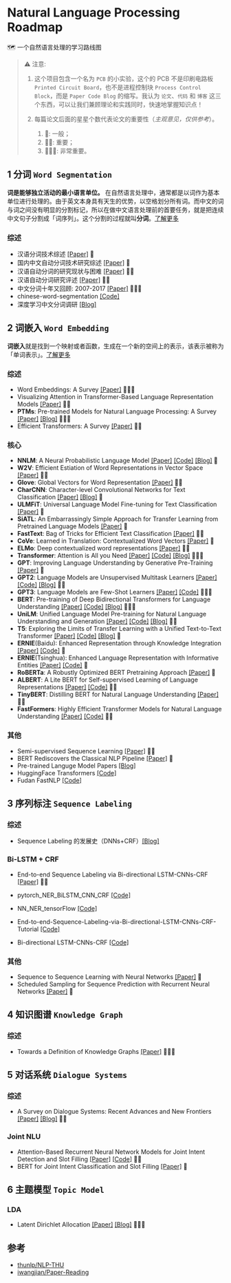# Natural Language Processing Roadmap

🗺️ 一个自然语言处理的学习路线图

> ⚠️ 注意:
>
> 1. 这个项目包含一个名为 `PCB` 的小实验，这个的 PCB 不是印刷电路板 `Printed Circuit Board`，也不是进程控制块 `Process Control Block`，而是 `Paper Code Blog` 的缩写。我认为 `论文`、`代码` 和 `博客` 这三个东西，可以让我们兼顾理论和实践同时，快速地掌握知识点！
>
> 2. 每篇论文后面的星星个数代表论文的重要性（*主观意见，仅供参考*）。
>     1. 🌟: 一般；
>     2. 🌟🌟: 重要；
>     3. 🌟🌟🌟: 非常重要。

## 1 分词 `Word Segmentation`

**词是能够独立活动的最小语言单位。** 在自然语言处理中，通常都是以词作为基本单位进行处理的。由于英文本身具有天生的优势，以空格划分所有词。而中文的词与词之间没有明显的分割标记，所以在做中文语言处理前的首要任务，就是把连续中文句子分割成「词序列」。这个分割的过程就叫**分词**。[了解更多](https://www.v2ai.cn/2018/04/26/nature-language-processing/2-word-segmentation/)

### 综述

- 汉语分词技术综述 [\[Paper\]](http://www.lis.ac.cn/CN/article/downloadArticleFile.do?attachType=PDF&id=9402) 🌟
- 国内中文自动分词技术研究综述 [\[Paper\]](http://www.lis.ac.cn/CN/article/downloadArticleFile.do?attachType=PDF&id=11361) 🌟
- 汉语自动分词的研究现状与困难 [\[Paper\]](http://sourcedb.ict.cas.cn/cn/ictthesis/200907/P020090722605434114544.pdf) 🌟🌟
- 汉语自动分词研究评述 [\[Paper\]](http://59.108.48.5/course/mining/12-13spring/%E5%8F%82%E8%80%83%E6%96%87%E7%8C%AE/02-01%E6%B1%89%E8%AF%AD%E8%87%AA%E5%8A%A8%E5%88%86%E8%AF%8D%E7%A0%94%E7%A9%B6%E8%AF%84%E8%BF%B0.pdf) 🌟🌟
- 中文分词十年又回顾: 2007-2017 [\[Paper\]](https://arxiv.org/pdf/1901.06079.pdf) 🌟🌟🌟
- chinese-word-segmentation [\[Code\]](https://github.com/Ailln/chinese-word-segmentation)
- 深度学习中文分词调研 [\[Blog\]](http://www.hankcs.com/nlp/segment/depth-learning-chinese-word-segmentation-survey.html)

## 2 词嵌入 `Word Embedding`

**词嵌入**就是找到一个映射或者函数，生成在一个新的空间上的表示，该表示被称为「单词表示」。[了解更多](https://www.v2ai.cn/2018/08/27/nature-language-processing/6-word-embedding/)

### 综述

- Word Embeddings: A Survey [\[Paper\]](https://arxiv.org/pdf/1901.09069.pdf) 🌟🌟🌟
- Visualizing Attention in Transformer-Based Language Representation Models [\[Paper\]](https://arxiv.org/pdf/1904.02679.pdf) 🌟🌟
- **PTMs**: Pre-trained Models for Natural Language Processing: A Survey [\[Paper\]](https://arxiv.org/pdf/2003.08271.pdf) [\[Blog\]](https://zhuanlan.zhihu.com/p/115014536) 🌟🌟🌟
- Efficient Transformers: A Survey [\[Paper\]](https://arxiv.org/pdf/2009.06732.pdf) 🌟🌟

### 核心

- **NNLM**: A Neural Probabilistic Language Model [\[Paper\]](http://www.jmlr.org/papers/volume3/bengio03a/bengio03a.pdf) [\[Code\]](https://github.com/FuYanzhe2/NNLM) [\[Blog\]](https://zhuanlan.zhihu.com/p/21240807) 🌟
- **W2V**: Efficient Estiation of Word Representations in Vector Space [\[Paper\]](https://arxiv.org/abs/1301.3781) 🌟🌟
- **Glove**: Global Vectors for Word Representation [\[Paper\]](https://nlp.stanford.edu/pubs/glove.pdf) 🌟🌟
- **CharCNN**: Character-level Convolutional Networks for Text Classification [\[Paper\]](https://arxiv.org/pdf/1509.01626.pdf) [\[Blog\]](https://zhuanlan.zhihu.com/p/51698513) 🌟
- **ULMFiT**: Universal Language Model Fine-tuning for Text Classification [\[Paper\]](https://arxiv.org/pdf/1801.06146.pdf) 🌟
- **SiATL**: An Embarrassingly Simple Approach for Transfer Learning from Pretrained Language Models [\[Paper\]](https://www.aclweb.org/anthology/N19-1213.pdf) 🌟
- **FastText**: Bag of Tricks for Efficient Text Classification [\[Paper\]](https://arxiv.org/pdf/1607.01759.pdf) 🌟🌟
- **CoVe**: Learned in Translation: Contextualized Word Vectors [\[Paper\]](https://arxiv.org/pdf/1708.00107.pdf) 🌟
- **ELMo**: Deep contextualized word representations [\[Paper\]](https://arxiv.org/pdf/1802.05365.pdf) 🌟🌟
- **Transformer**: Attention is All you Need [\[Paper\]](https://arxiv.org/pdf/1706.03762.pdf) [\[Code\]](https://github.com/tensorflow/tensor2tensor) [\[Blog\]](http://jalammar.github.io/illustrated-transformer/) 🌟🌟🌟
- **GPT**: Improving Language Understanding by Generative Pre-Training [\[Paper\]](https://s3-us-west-2.amazonaws.com/openai-assets/research-covers/language-unsupervised/language_understanding_paper.pdf) 🌟
- **GPT2**: Language Models are Unsupervised Multitask Learners [\[Paper\]](https://d4mucfpksywv.cloudfront.net/better-language-models/language-models.pdf) [\[Code\]](https://github.com/openai/gpt-2) [\[Blog\]](https://openai.com/blog/better-language-models/) 🌟🌟
- **GPT3**: Language Models are Few-Shot Learners [\[Paper\]](https://arxiv.org/pdf/2005.14165.pdf) [\[Code\]](https://github.com/openai/gpt-3) 🌟🌟🌟
- **BERT**: Pre-training of Deep Bidirectional Transformers for Language Understanding [\[Paper\]](https://arxiv.org/pdf/1810.04805.pdf) [\[Code\]](https://github.com/google-research/bert) [\[Blog\]](https://zhuanlan.zhihu.com/p/49271699) 🌟🌟🌟
- **UniLM**: Unified Language Model Pre-training for Natural Language Understanding and Generation [\[Paper\]](https://arxiv.org/pdf/1905.03197.pdf) [\[Code\]](https://github.com/microsoft/unilm) [\[Blog\]](https://zhuanlan.zhihu.com/p/68327602) 🌟🌟
- **T5**: Exploring the Limits of Transfer Learning with a Unified Text-to-Text Transformer [\[Paper\]](https://arxiv.org/pdf/1910.10683.pdf) [\[Code\]](https://github.com/google-research/text-to-text-transfer-transformer) [\[Blog\]](https://ai.googleblog.com/2020/02/exploring-transfer-learning-with-t5.html) 🌟
- **ERNIE**(Baidu): Enhanced Representation through Knowledge Integration [\[Paper\]](https://arxiv.org/pdf/1904.09223.pdf) [\[Code\]](https://github.com/PaddlePaddle/ERNIE) 🌟
- **ERNIE**(Tsinghua): Enhanced Language Representation with Informative Entities [\[Paper\]](https://arxiv.org/pdf/1905.07129.pdf) [\[Code\]](https://github.com/thunlp/ERNIE) 🌟
- **RoBERTa**: A Robustly Optimized BERT Pretraining Approach [\[Paper\]](https://arxiv.org/pdf/1907.11692.pdf) 🌟
- **ALBERT**: A Lite BERT for Self-supervised Learning of Language Representations [\[Paper\]](https://arxiv.org/pdf/1909.11942.pdf) [\[Code\]](https://github.com/google-research/ALBERT) 🌟🌟
- **TinyBERT**: Distilling BERT for Natural Language Understanding [\[Paper\]](https://arxiv.org/pdf/1909.10351.pdf) 🌟🌟
- **FastFormers**: Highly Efficient Transformer Models for Natural Language Understanding [\[Paper\]](https://arxiv.org/pdf/2010.13382.pdf) [\[Code\]](https://github.com/microsoft/fastformers) 🌟🌟

### 其他

- Semi-supervised Sequence Learning [\[Paper\]](https://arxiv.org/pdf/1511.01432.pdf) 🌟🌟
- BERT Rediscovers the Classical NLP Pipeline [\[Paper\]](https://arxiv.org/pdf/1905.05950.pdf) 🌟
- Pre-trained Languge Model Papers [\[Blog\]](https://github.com/thunlp/PLMpapers)
- HuggingFace Transformers [\[Code\]](https://github.com/huggingface/transformers)
- Fudan FastNLP [\[Code\]](https://github.com/fastnlp/fastNLP)

## 3 序列标注 `Sequence Labeling`

### 综述

- Sequence Labeling 的发展史（DNNs+CRF）[\[Blog\]](https://zhuanlan.zhihu.com/p/34828874)

### Bi-LSTM + CRF

- End-to-end Sequence Labeling via Bi-directional LSTM-CNNs-CRF [\[Paper\]](https://www.aclweb.org/anthology/P16-1101) 🌟🌟

- pytorch_NER_BiLSTM_CNN_CRF [\[Code\]](https://github.com/bamtercelboo/pytorch_NER_BiLSTM_CNN_CRF)
- NN_NER_tensorFlow [\[Code\]](https://github.com/LopezGG/NN_NER_tensorFlow)
- End-to-end-Sequence-Labeling-via-Bi-directional-LSTM-CNNs-CRF-Tutorial [\[Code\]](https://github.com/jayavardhanr/End-to-end-Sequence-Labeling-via-Bi-directional-LSTM-CNNs-CRF-Tutorial)
- Bi-directional LSTM-CNNs-CRF [\[Code\]](https://zhuanlan.zhihu.com/p/30791481)

### 其他

- Sequence to Sequence Learning with Neural Networks [\[Paper\]](https://proceedings.neurips.cc/paper/2014/file/a14ac55a4f27472c5d894ec1c3c743d2-Paper.pdf) 🌟
- Scheduled Sampling for Sequence Prediction with Recurrent Neural Networks [\[Paper\]](https://arxiv.org/pdf/1506.03099.pdf) 🌟

## 4 知识图谱 `Knowledge Graph`

### 综述

- Towards a Definition of Knowledge Graphs [\[Paper\]](http://ceur-ws.org/Vol-1695/paper4.pdf) 🌟🌟🌟

## 5 对话系统 `Dialogue Systems`

### 综述

- A Survey on Dialogue Systems: Recent Advances and New Frontiers [\[Paper\]](https://arxiv.org/pdf/1711.01731v1.pdf) [\[Blog\]](https://zhuanlan.zhihu.com/p/45210996) 🌟🌟

### Joint NLU

- Attention-Based Recurrent Neural Network Models for Joint Intent Detection and Slot Filling [\[Paper\]](https://arxiv.org/pdf/1609.01454.pdf) [\[Code\]](https://github.com/Ailln/chatbot) 🌟🌟
- BERT for Joint Intent Classification and Slot Filling [\[Paper\]](https://arxiv.org/pdf/1902.10909.pdf) 🌟

## 6 主题模型 `Topic Model`

### LDA

- Latent Dirichlet Allocation  [\[Paper\]](https://jmlr.org/papers/volume3/blei03a/blei03a.pdf) [\[Blog\]](https://arxiv.org/pdf/1908.03142.pdf) 🌟🌟🌟

## 参考

- [thunlp/NLP-THU](https://github.com/thunlp/NLP-THU)
- [iwangjian/Paper-Reading](https://github.com/iwangjian/Paper-Reading)
